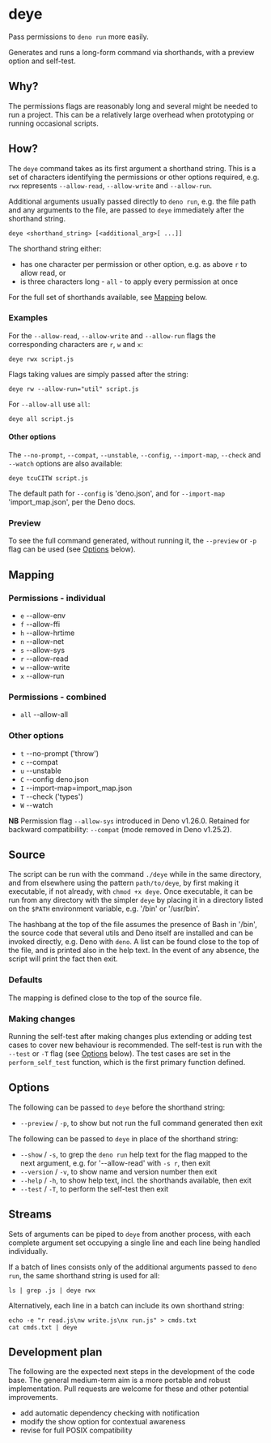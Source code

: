 # deye

Pass permissions to `deno run` more easily.

Generates and runs a long-form command via shorthands, with a preview option and self-test.

## Why?

The permissions flags are reasonably long and several might be needed to run a project. This can be a relatively large overhead when prototyping or running occasional scripts.

## How?

The `deye` command takes as its first argument a shorthand string. This is a set of characters identifying the permissions or other options required, e.g. `rwx` represents `--allow-read`, `--allow-write` and `--allow-run`.

Additional arguments usually passed directly to `deno run`, e.g. the file path and any arguments to the file, are passed to `deye` immediately after the shorthand string.

```
deye <shorthand_string> [<additional_arg>[ ...]]
```

The shorthand string either:

- has one character per permission or other option, e.g. as above `r` to allow read, or
- is three characters long - `all` - to apply every permission at once

For the full set of shorthands available, see [Mapping](#mapping) below.

### Examples

For the `--allow-read`, `--allow-write` and `--allow-run` flags the corresponding characters are `r`, `w` and `x`:

```shell
deye rwx script.js
```

Flags taking values are simply passed after the string:

```shell
deye rw --allow-run="util" script.js
```

For `--allow-all` use `all`:

```shell
deye all script.js
```

#### Other options

The `--no-prompt`, `--compat`, `--unstable`, `--config`, `--import-map`, `--check` and `--watch` options are also available:

```shell
deye tcuCITW script.js
```

The default path for `--config` is 'deno.json', and for `--import-map` 'import_map.json', per the Deno docs.

### Preview

To see the full command generated, without running it, the `--preview` or `-p` flag can be used (see [Options](#options) below).

## Mapping

### Permissions - individual

- `e` --allow-env
- `f` --allow-ffi
- `h` --allow-hrtime
- `n` --allow-net
- `s` --allow-sys
- `r` --allow-read
- `w` --allow-write
- `x` --allow-run

### Permissions - combined

- `all` --allow-all

### Other options

- `t` --no-prompt ('throw')
- `c` --compat
- `u` --unstable
- `C` --config deno.json
- `I` --import-map=import_map.json
- `T` --check ('types')
- `W` --watch

**NB** Permission flag `--allow-sys` introduced in Deno v1.26.0. Retained for backward compatibility: `--compat` (mode removed in Deno v1.25.2).

## Source

The script can be run with the command `./deye` while in the same directory, and from elsewhere using the pattern `path/to/deye`, by first making it executable, if not already, with `chmod +x deye`. Once executable, it can be run from any directory with the simpler `deye` by placing it in a directory listed on the `$PATH` environment variable, e.g. '/bin' or '/usr/bin'.

The hashbang at the top of the file assumes the presence of Bash in '/bin', the source code that several utils and Deno itself are installed and can be invoked directly, e.g. Deno with `deno`. A list can be found close to the top of the file, and is printed also in the help text. In the event of any absence, the script will print the fact then exit.

### Defaults

The mapping is defined close to the top of the source file.

### Making changes

Running the self-test after making changes plus extending or adding test cases to cover new behaviour is recommended. The self-test is run with the `--test` or `-T` flag (see [Options](#options) below). The test cases are set in the `perform_self_test` function, which is the first primary function defined.

## Options

The following can be passed to `deye` before the shorthand string:

- `--preview` / `-p`, to show but not run the full command generated then exit

The following can be passed to `deye` in place of the shorthand string:

- `--show` / `-s`, to grep the `deno run` help text for the flag mapped to the next argument, e.g. for '--allow-read' with `-s r`, then exit
- `--version` / `-v`, to show name and version number then exit
- `--help` / `-h`, to show help text, incl. the shorthands available, then exit
- `--test` / `-T`, to perform the self-test then exit

## Streams

Sets of arguments can be piped to `deye` from another process, with each complete argument set occupying a single line and each line being handled individually.

If a batch of lines consists only of the additional arguments passed to `deno run`, the same shorthand string is used for all:

```shell
ls | grep .js | deye rwx
```

Alternatively, each line in a batch can include its own shorthand string:

```shell
echo -e "r read.js\nw write.js\nx run.js" > cmds.txt
cat cmds.txt | deye
```

## Development plan

The following are the expected next steps in the development of the code base. The general medium-term aim is a more portable and robust implementation. Pull requests are welcome for these and other potential improvements.

- add automatic dependency checking with notification
- modify the show option for contextual awareness
- revise for full POSIX compatibility
